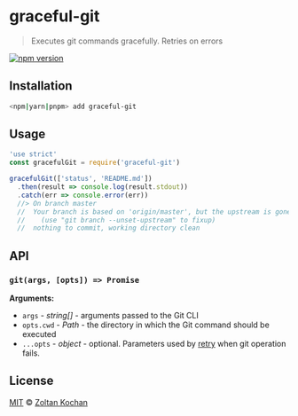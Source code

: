 # graceful-git

> Executes git commands gracefully. Retries on errors

<!--@shields('npm')-->
[![npm version](https://img.shields.io/npm/v/graceful-git.svg)](https://www.npmjs.com/package/graceful-git)
<!--/@-->

## Installation

```sh
<npm|yarn|pnpm> add graceful-git
```

## Usage

<!--@example('./example.js')-->
```js
'use strict'
const gracefulGit = require('graceful-git')

gracefulGit(['status', 'README.md'])
  .then(result => console.log(result.stdout))
  .catch(err => console.error(err))
  //> On branch master
  //  Your branch is based on 'origin/master', but the upstream is gone.
  //    (use "git branch --unset-upstream" to fixup)
  //  nothing to commit, working directory clean
```
<!--/@-->

## API

### `git(args, [opts]) => Promise`

**Arguments:**

- `args` - _string\[]_ - arguments passed to the Git CLI
- `opts.cwd` - _Path_ - the directory in which the Git command should be executed
- `...opts` - _object_ - optional. Parameters used by [retry](https://www.npmjs.com/package/retry) when git operation fails.

## License

[MIT](./LICENSE) © [Zoltan Kochan](https://www.kochan.io)
